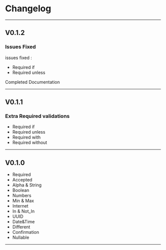 # Changelog
***
## V0.1.2
### Issues Fixed
issues fixed :
- Required if
- Required unless

Completed Documentation
***
## V0.1.1
### Extra Required validations
  - Required if
  - Required unless
  - Required with
  - Required without
***
## V0.1.0
- Required
- Accepted
- Alpha & String
- Boolean
- Numbers
- Min & Max
- Internet
- In & Not_In
- UUID
- Date&Time
- Different
- Confirmation
- Nullable
***